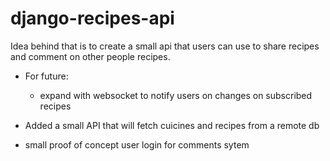 # django-recipes-api

Idea behind that is to create a small api that users can use to share recipes and comment on other people recipes.
- For future:
  - expand with websocket to notify users on changes on subscribed recipes

- Added a small API that will fetch cuicines and recipes from a remote db
- small proof of concept user login for comments sytem
